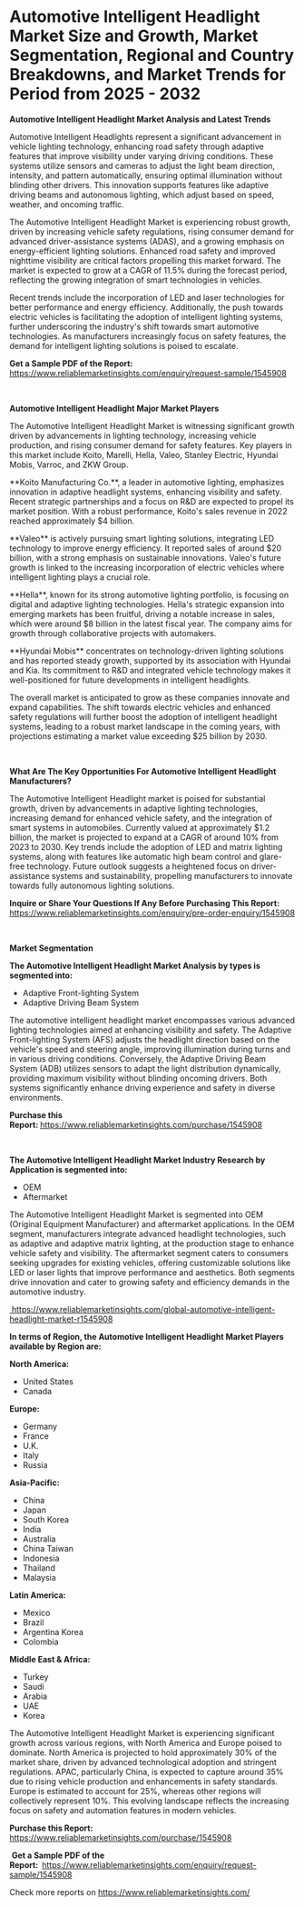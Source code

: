 <p><h1>Automotive Intelligent Headlight Market Size and Growth, Market Segmentation, Regional and Country Breakdowns, and Market Trends for Period from 2025 -  2032</h1></p><p><strong>Automotive Intelligent Headlight Market Analysis and Latest Trends</strong></p>
<p><p>Automotive Intelligent Headlights represent a significant advancement in vehicle lighting technology, enhancing road safety through adaptive features that improve visibility under varying driving conditions. These systems utilize sensors and cameras to adjust the light beam direction, intensity, and pattern automatically, ensuring optimal illumination without blinding other drivers. This innovation supports features like adaptive driving beams and autonomous lighting, which adjust based on speed, weather, and oncoming traffic.</p><p>The Automotive Intelligent Headlight Market is experiencing robust growth, driven by increasing vehicle safety regulations, rising consumer demand for advanced driver-assistance systems (ADAS), and a growing emphasis on energy-efficient lighting solutions. Enhanced road safety and improved nighttime visibility are critical factors propelling this market forward. The market is expected to grow at a CAGR of 11.5% during the forecast period, reflecting the growing integration of smart technologies in vehicles.</p><p>Recent trends include the incorporation of LED and laser technologies for better performance and energy efficiency. Additionally, the push towards electric vehicles is facilitating the adoption of intelligent lighting systems, further underscoring the industry's shift towards smart automotive technologies. As manufacturers increasingly focus on safety features, the demand for intelligent lighting solutions is poised to escalate.</p></p>
<p><strong>Get a Sample PDF of the Report:&nbsp;</strong> <a href="https://www.reliablemarketinsights.com/enquiry/request-sample/1545908?utm_campaign=3558&utm_medium=2&utm_source=Github&utm_content=ia&utm_term=30032025&utm_id=automotive-intelligent-headlight">https://www.reliablemarketinsights.com/enquiry/request-sample/1545908</a></p>
<p>&nbsp;</p>
<p><strong>Automotive Intelligent Headlight Major Market Players</strong></p>
<p><p>The Automotive Intelligent Headlight Market is witnessing significant growth driven by advancements in lighting technology, increasing vehicle production, and rising consumer demand for safety features. Key players in this market include Koito, Marelli, Hella, Valeo, Stanley Electric, Hyundai Mobis, Varroc, and ZKW Group.</p><p>**Koito Manufacturing Co.**, a leader in automotive lighting, emphasizes innovation in adaptive headlight systems, enhancing visibility and safety. Recent strategic partnerships and a focus on R&D are expected to propel its market position. With a robust performance, Koito's sales revenue in 2022 reached approximately $4 billion.</p><p>**Valeo** is actively pursuing smart lighting solutions, integrating LED technology to improve energy efficiency. It reported sales of around $20 billion, with a strong emphasis on sustainable innovations. Valeo's future growth is linked to the increasing incorporation of electric vehicles where intelligent lighting plays a crucial role.</p><p>**Hella**, known for its strong automotive lighting portfolio, is focusing on digital and adaptive lighting technologies. Hella's strategic expansion into emerging markets has been fruitful, driving a notable increase in sales, which were around $8 billion in the latest fiscal year. The company aims for growth through collaborative projects with automakers.</p><p>**Hyundai Mobis** concentrates on technology-driven lighting solutions and has reported steady growth, supported by its association with Hyundai and Kia. Its commitment to R&D and integrated vehicle technology makes it well-positioned for future developments in intelligent headlights.</p><p>The overall market is anticipated to grow as these companies innovate and expand capabilities. The shift towards electric vehicles and enhanced safety regulations will further boost the adoption of intelligent headlight systems, leading to a robust market landscape in the coming years, with projections estimating a market value exceeding $25 billion by 2030.</p></p>
<p>&nbsp;</p>
<p><strong>What Are The Key Opportunities For Automotive Intelligent Headlight Manufacturers?</strong></p>
<p><p>The Automotive Intelligent Headlight market is poised for substantial growth, driven by advancements in adaptive lighting technologies, increasing demand for enhanced vehicle safety, and the integration of smart systems in automobiles. Currently valued at approximately $1.2 billion, the market is projected to expand at a CAGR of around 10% from 2023 to 2030. Key trends include the adoption of LED and matrix lighting systems, along with features like automatic high beam control and glare-free technology. Future outlook suggests a heightened focus on driver-assistance systems and sustainability, propelling manufacturers to innovate towards fully autonomous lighting solutions.</p></p>
<p><strong>Inquire or Share Your Questions If Any Before Purchasing This Report:</strong> <a href="https://www.reliablemarketinsights.com/enquiry/pre-order-enquiry/1545908?utm_campaign=3558&utm_medium=2&utm_source=Github&utm_content=ia&utm_term=30032025&utm_id=automotive-intelligent-headlight">https://www.reliablemarketinsights.com/enquiry/pre-order-enquiry/1545908</a></p>
<p>&nbsp;</p>
<p><strong>Market Segmentation</strong></p>
<p><strong>The Automotive Intelligent Headlight Market Analysis by types is segmented into:</strong></p>
<p><ul><li>Adaptive Front-lighting System</li><li>Adaptive Driving Beam System</li></ul></p>
<p><p>The automotive intelligent headlight market encompasses various advanced lighting technologies aimed at enhancing visibility and safety. The Adaptive Front-lighting System (AFS) adjusts the headlight direction based on the vehicle's speed and steering angle, improving illumination during turns and in various driving conditions. Conversely, the Adaptive Driving Beam System (ADB) utilizes sensors to adapt the light distribution dynamically, providing maximum visibility without blinding oncoming drivers. Both systems significantly enhance driving experience and safety in diverse environments.</p></p>
<p><strong>Purchase this Report:&nbsp;</strong><a href="https://www.reliablemarketinsights.com/purchase/1545908?utm_campaign=3558&utm_medium=2&utm_source=Github&utm_content=ia&utm_term=30032025&utm_id=automotive-intelligent-headlight">https://www.reliablemarketinsights.com/purchase/1545908</a></p>
<p>&nbsp;</p>
<p><strong>The Automotive Intelligent Headlight Market Industry Research by Application is segmented into:</strong></p>
<p><ul><li>OEM</li><li>Aftermarket</li></ul></p>
<p><p>The Automotive Intelligent Headlight Market is segmented into OEM (Original Equipment Manufacturer) and aftermarket applications. In the OEM segment, manufacturers integrate advanced headlight technologies, such as adaptive and adaptive matrix lighting, at the production stage to enhance vehicle safety and visibility. The aftermarket segment caters to consumers seeking upgrades for existing vehicles, offering customizable solutions like LED or laser lights that improve performance and aesthetics. Both segments drive innovation and cater to growing safety and efficiency demands in the automotive industry.</p></p>
<p><a href="https://www.reliablemarketinsights.com/global-automotive-intelligent-headlight-market-r1545908?utm_campaign=3558&utm_medium=2&utm_source=Github&utm_content=ia&utm_term=30032025&utm_id=automotive-intelligent-headlight">&nbsp;https://www.reliablemarketinsights.com/global-automotive-intelligent-headlight-market-r1545908</a></p>
<p><strong>In terms of Region, the Automotive Intelligent Headlight Market Players available by Region are:</strong></p>
<p>
    <p> <strong> North America: </strong>
        <ul>
            <li>United States</li>
            <li>Canada</li>
        </ul>
        </p> 
    <p> <strong> Europe: </strong>
        <ul>
            <li>Germany</li>
            <li>France</li>
            <li>U.K.</li>
            <li>Italy</li>
            <li>Russia</li>
        </ul>
        </p> 
    <p> <strong> Asia-Pacific: </strong>
        <ul>
            <li>China</li>
            <li>Japan</li>
            <li>South Korea</li>
            <li>India</li>
            <li>Australia</li>
            <li>China Taiwan</li>
            <li>Indonesia</li>
            <li>Thailand</li>
            <li>Malaysia</li>
        </ul>
        </p> 
    <p> <strong> Latin America: </strong>
        <ul>
            <li>Mexico</li>
            <li>Brazil</li>
            <li>Argentina Korea</li>
            <li>Colombia</li>
        </ul>
        </p> 
    <p> <strong> Middle East & Africa: </strong>
        <ul>
            <li>Turkey</li>
            <li>Saudi</li>
            <li>Arabia</li>
            <li>UAE</li>
            <li>Korea</li>
        </ul>
    </p>
    </p>
<p><p>The Automotive Intelligent Headlight Market is experiencing significant growth across various regions, with North America and Europe poised to dominate. North America is projected to hold approximately 30% of the market share, driven by advanced technological adoption and stringent regulations. APAC, particularly China, is expected to capture around 35% due to rising vehicle production and enhancements in safety standards. Europe is estimated to account for 25%, whereas other regions will collectively represent 10%. This evolving landscape reflects the increasing focus on safety and automation features in modern vehicles.</p></p>
<p><strong>Purchase this Report: </strong><a href="https://www.reliablemarketinsights.com/purchase/1545908?utm_campaign=3558&utm_medium=2&utm_source=Github&utm_content=ia&utm_term=30032025&utm_id=automotive-intelligent-headlight">https://www.reliablemarketinsights.com/purchase/1545908</a></p>
<p>&nbsp;<strong>Get a Sample PDF of the Report:&nbsp;&nbsp;</strong><a href="https://www.reliablemarketinsights.com/enquiry/request-sample/1545908?utm_campaign=3558&utm_medium=2&utm_source=Github&utm_content=ia&utm_term=30032025&utm_id=automotive-intelligent-headlight">https://www.reliablemarketinsights.com/enquiry/request-sample/1545908</a></p>
<p><strong></strong></p>
<p>Check more reports on <a href="https://www.reliablemarketinsights.com/?utm_campaign=3558&utm_medium=2&utm_source=Github&utm_content=ia&utm_term=30032025&utm_id=automotive-intelligent-headlight">https://www.reliablemarketinsights.com/</a></p>